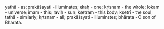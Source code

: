 yathā - as; prakāśayati - illuminates; ekaḥ - one; kṛtsnam - the whole; lokam - universe; imam - this; raviḥ - sun; kṣetram - this body; kṣetrī - the soul; tathā - similarly; kṛtsnam - all; prakāśayati - illuminates; bhārata - O son of Bharata.